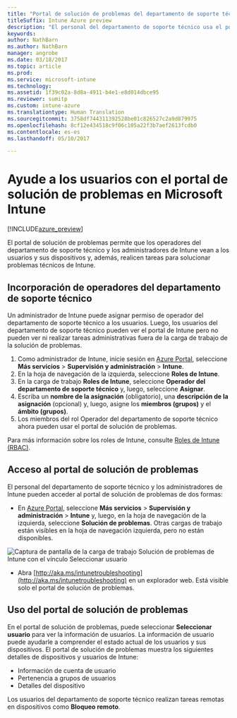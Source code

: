 ```yaml
---
title: "Portal de solución de problemas del departamento de soporte técnico | Microsoft Docs"
titleSuffix: Intune Azure preview
description: "El personal del departamento de soporte técnico usa el portal de solución de problemas para solucionar los problemas técnicos de los usuarios"
keywords: 
author: NathBarn
ms.author: NathBarn
manager: angrobe
ms.date: 03/18/2017
ms.topic: article
ms.prod: 
ms.service: microsoft-intune
ms.technology: 
ms.assetid: 1f39c02a-8d8a-4911-b4e1-e8d014dbce95
ms.reviewer: sumitp
ms.custom: intune-azure
ms.translationtype: Human Translation
ms.sourcegitcommit: 3758df744311392528be01c826527c2a9d879975
ms.openlocfilehash: 8cf12e434518c9f06c105a22f3b7aef2613fcdb0
ms.contentlocale: es-es
ms.lasthandoff: 05/10/2017

---
```

# <a name="help-users-with-the-troubleshooting-portal-in-microsoft-intune"></a>Ayude a los usuarios con el portal de solución de problemas en Microsoft Intune

[!INCLUDE[azure_preview](../includes/azure_preview.md)]

El portal de solución de problemas permite que los operadores del departamento de soporte técnico y los administradores de Intune vean a los usuarios y sus dispositivos y, además, realicen tareas para solucionar problemas técnicos de Intune.

## <a name="add-help-desk-operators"></a>Incorporación de operadores del departamento de soporte técnico
Un administrador de Intune puede asignar permiso de operador del departamento de soporte técnico a los usuarios. Luego, los usuarios del departamento de soporte técnico pueden ver el portal de Intune pero no pueden ver ni realizar tareas administrativas fuera de la carga de trabajo de la solución de problemas.

1. Como administrador de Intune, inicie sesión en [Azure Portal](https:portal.azure.com), seleccione **Más servicios** > **Supervisión y administración** > **Intune**.
2. En la hoja de navegación de la izquierda, seleccione **Roles de Intune**.
3. En la carga de trabajo **Roles de Intune**, seleccione **Operador del departamento de soporte técnico** y, luego, seleccione **Asignar**.
4. Escriba un **nombre de la asignación** (obligatorio), una **descripción de la asignación** (opcional) y, luego, asigne los **miembros (grupos)** y el **ámbito (grupos)**.
5. Los miembros del rol Operador del departamento de soporte técnico ahora pueden usar el portal de solución de problemas.

Para más información sobre los roles de Intune, consulte [Roles de Intune (RBAC)](../access-control/role-based-access-control.md).

## <a name="access-the-troubleshooting-portal"></a>Acceso al portal de solución de problemas

El personal del departamento de soporte técnico y los administradores de Intune pueden acceder al portal de solución de problemas de dos formas:
- En [Azure Portal](https://portal.azure.com), seleccione **Más servicios** > **Supervisión y administración** > **Intune** y, luego, en la hoja de navegación de la izquierda, seleccione **Solución de problemas**. Otras cargas de trabajo están visibles en la hoja de navegación izquierda, pero no están disponibles.

![Captura de pantalla de la carga de trabajo Solución de problemas de Intune con el vínculo Seleccionar usuario](media/help-desk-user.png)
- Abra [http://aka.ms/intunetroubleshooting](http://aka.ms/intunetroubleshooting) en un explorador web. Está visible solo el portal de solución de problemas.

## <a name="use-the-troubleshooting-portal"></a>Uso del portal de solución de problemas

En el portal de solución de problemas, puede seleccionar **Seleccionar usuario** para ver la información de usuarios. La información de usuario puede ayudarle a comprender el estado actual de los usuarios y sus dispositivos. El portal de solución de problemas muestra los siguientes detalles de dispositivos y usuarios de Intune:
- Información de cuenta de usuario
- Pertenencia a grupos de usuarios
- Detalles del dispositivo

Los usuarios del departamento de soporte técnico realizan tareas remotas en dispositivos como **Bloqueo remoto**.

